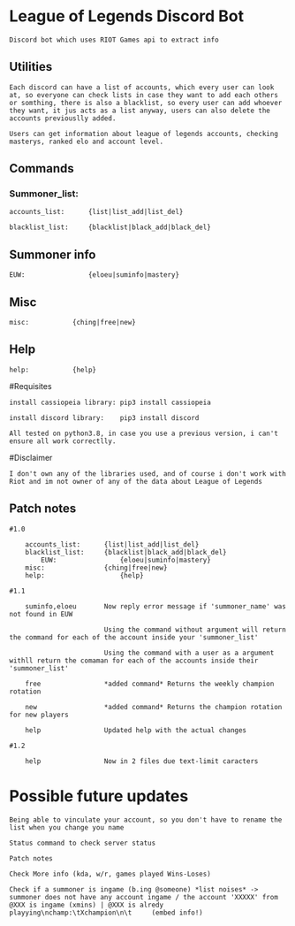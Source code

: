 # League of Legends Discord Bot

	Discord bot which uses RIOT Games api to extract info


## Utilities

	Each discord can have a list of accounts, which every user can look at, so everyone can check lists in case they want to add each others or somthing, there is also a blacklist, so every user can add whoever they want, it jus acts as a list anyway, users can also delete the accounts previouslly added.

	Users can get information about league of legends accounts, checking masterys, ranked elo and account level.

## Commands

### Summoner_list:


	accounts_list: 		{list|list_add|list_del}

	blacklist_list: 	{blacklist|black_add|black_del}

## Summoner info

	EUW:		      	{eloeu|suminfo|mastery}

## Misc

	misc:			{ching|free|new}

## Help

	help:			{help}

#Requisites

    install cassiopeia library: pip3 install cassiopeia
    
    install discord library:    pip3 install discord
    
    All tested on python3.8, in case you use a previous version, i can't ensure all work correctlly. 
    
#Disclaimer

    I don't own any of the libraries used, and of course i don't work with Riot and im not owner of any of the data about League of Legends



## Patch notes

    #1.0
    
    	accounts_list: 		{list|list_add|list_del}
       	blacklist_list: 	{blacklist|black_add|black_del}
	        EUW:		      	{eloeu|suminfo|mastery}
		misc:		    	{ching|free|new}
		help:                   {help}
	
	#1.1
	    
	    suminfo,eloeu       Now reply error message if 'summoner_name' was not found in EUW
	    
	                        Using the command without argument will return the command for each of the account inside your 'summoner_list'
	    
	                        Using the command with a user as a argument withll return the comaman for each of the accounts inside their 'summoner_list'
        
        free                *added command* Returns the weekly champion rotation
        
        new                 *added command* Returns the champion rotation for new players
        
        help                Updated help with the actual changes
        
    #1.2
    
        help                Now in 2 files due text-limit caracters

# Possible future updates

    Being able to vinculate your account, so you don't have to rename the list when you change you name
    
    Status command to check server status
    
    Patch notes
    
    Check More info (kda, w/r, games played Wins-Loses)
    
    Check if a summoner is ingame (b.ing @someone) *list noises* -> summoner does not have any account ingame / the account 'XXXXX' from @XXX is ingame (xmins) | @XXX is alredy playying\nchamp:\tXchampion\n\t     (embed info!)
    
    
